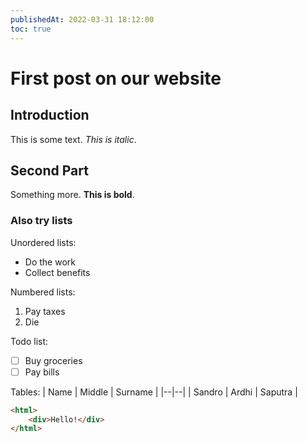 ```yaml
---
publishedAt: 2022-03-31 18:12:00
toc: true
---
```


# First post on our website
## Introduction 
This is some text. *This is italic*.

## Second Part
Something more. **This is bold**.

### Also try lists
Unordered lists:
 - Do the work
 - Collect benefits

Numbered lists:

 1. Pay taxes
 2. Die

Todo list:
 - [ ] Buy groceries
 - [ ] Pay bills

Tables:
| Name | Middle | Surname |
|--|--|
| Sandro | Ardhi | Saputra |

```html
<html>
	<div>Hello!</div>
</html>
```

<!-- [Go to the second article](/blog/second) -->